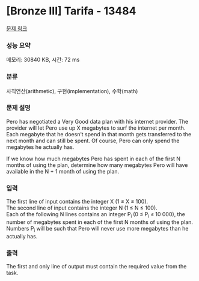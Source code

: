 # [Bronze III] Tarifa - 13484 

[문제 링크](https://www.acmicpc.net/problem/13484) 

### 성능 요약

메모리: 30840 KB, 시간: 72 ms

### 분류

사칙연산(arithmetic), 구현(implementation), 수학(math)

### 문제 설명

<p>Pero has negotiated a Very Good data plan with his internet provider. The provider will let Pero use up X megabytes to surf the internet per month. Each megabyte that he doesn’t spend in that month gets transferred to the next month and can still be spent. Of course, Pero can only spend the megabytes he actually has.</p>

<p>If we know how much megabytes Pero has spent in each of the first N months of using the plan, determine how many megabytes Pero will have available in the N + 1 month of using the plan. </p>

### 입력 

 <p>The first line of input contains the integer X (1 ≤ X ≤ 100).<br>
The second line of input contains the integer N ​(1 ≤ N ≤ 100).<br>
Each of the following N lines contains an integer P<sub>i </sub>(0 ≤ P<sub>i </sub>​≤ 10 000), the number of megabytes spent in each of the first N months of using the plan. Numbers P<sub>i</sub> will be such that Pero will never use more megabytes than he actually has. </p>

### 출력 

 <p>The first and only line of output must contain the required value from the task. </p>

